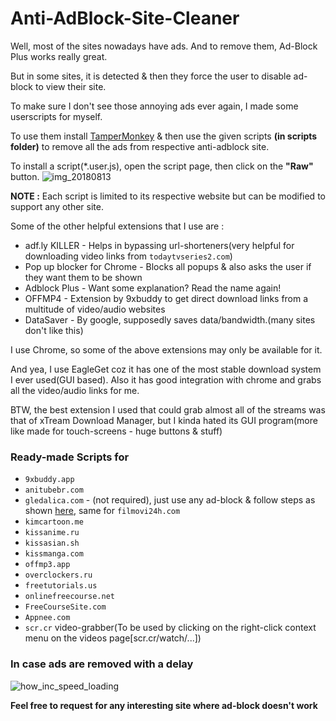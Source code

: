 # Anti-AdBlock-Site-Cleaner

Well, most of the sites nowadays have ads. And to remove them, Ad-Block Plus works really great.

But in some sites, it is detected & then they force the user to disable ad-block to view their site.

To make sure I don't see those annoying ads ever again, I made some userscripts for myself.

To use them install [TamperMonkey](https://tampermonkey.net/) & then use the given scripts __(in scripts folder)__ to remove all the ads from respective anti-adblock site.

To install a script(*.user.js), open the script page, then click on the __"Raw"__ button.
![img_20180813](https://user-images.githubusercontent.com/17880848/44028720-716d9f6c-9f18-11e8-904e-9705422bdf8a.png)

__NOTE :__ Each script is limited to its respective website but can be modified to support any other site.

Some of the other helpful extensions that I use are :
- adf.ly KILLER                          - Helps in bypassing url-shorteners(very helpful for downloading video links from `todaytvseries2.com`)
- Pop up blocker for Chrome              - Blocks all popups & also asks the user if they want them to be shown
- Adblock Plus                           - Want some explanation? Read the name again!
- OFFMP4                                 - Extension by 9xbuddy to get direct download links from a multitude of video/audio websites
- DataSaver                              - By google, supposedly saves data/bandwidth.(many sites don't like this)

I use Chrome, so some of the above extensions may only be available for it.

And yea, I use EagleGet coz it has one of the most stable download system I ever used(GUI based). Also it has good integration with chrome
and grabs all the video/audio links for me.

BTW, the best extension I used that could grab almost all of the streams was that of xTream Download Manager, but I kinda hated its GUI program(more like made for touch-screens - huge buttons & stuff)

### Ready-made Scripts for

- `9xbuddy.app`
- `anitubebr.com`
- `gledalica.com` - (not required), just use any ad-block & follow steps as shown [here](https://github.com/gmastergreatee/Anti-AdBlock-Site-Cleaner/issues/1), same for `filmovi24h.com`
- `kimcartoon.me`
- `kissanime.ru`
- `kissasian.sh`
- `kissmanga.com`
- `offmp3.app`
- `overclockers.ru`
- `freetutorials.us`
- `onlinefreecourse.net`
- `FreeCourseSite.com`
- `Appnee.com`
- `scr.cr` video-grabber(To be used by clicking on the right-click context menu on the videos page[scr.cr/watch/...])

### In case ads are removed with a delay
![how_inc_speed_loading](https://user-images.githubusercontent.com/17880848/44036710-18c9f3de-9f30-11e8-900a-ea00836ac99a.gif)

__Feel free to request for any interesting site where ad-block doesn't work__